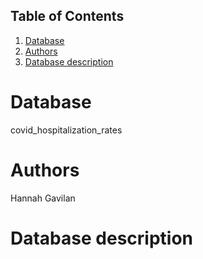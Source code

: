 ## Table of Contents
1. [Database](#database)
1. [Authors](#author)
1. [Database description](#description)
# Database
covid_hospitalization_rates

# Authors
Hannah Gavilan

# Database description
